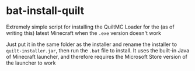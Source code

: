 # bat-install-quilt
Extremely simple script for installing the QuiltMC Loader for the (as of writing this) latest Minecraft when the `.exe` version doesn't work

Just put it in the same folder as the installer and rename the installer to `quilt-installer.jar`, then run the `.bat` file to install. It uses the built-in Java of Minecraft launcher, and therefore requires the Microsoft Store version of the launcher to work
